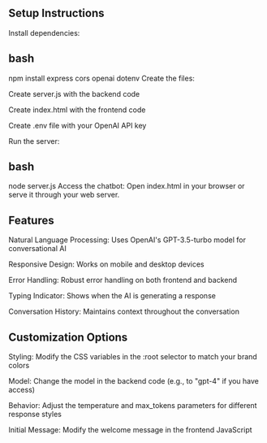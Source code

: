 ## Setup Instructions
Install dependencies:

## bash
npm install express cors openai dotenv
Create the files:

Create server.js with the backend code

Create index.html with the frontend code

Create .env file with your OpenAI API key

Run the server:

## bash
node server.js
Access the chatbot:
Open index.html in your browser or serve it through your web server.

## Features
Natural Language Processing: Uses OpenAI's GPT-3.5-turbo model for conversational AI

Responsive Design: Works on mobile and desktop devices

Error Handling: Robust error handling on both frontend and backend

Typing Indicator: Shows when the AI is generating a response

Conversation History: Maintains context throughout the conversation

## Customization Options
Styling: Modify the CSS variables in the :root selector to match your brand colors

Model: Change the model in the backend code (e.g., to "gpt-4" if you have access)

Behavior: Adjust the temperature and max_tokens parameters for different response styles

Initial Message: Modify the welcome message in the frontend JavaScript
